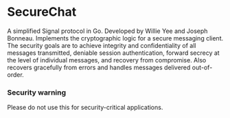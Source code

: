 # SecureChat
A simplified Signal protocol in Go. Developed by Willie Yee and Joseph Bonneau. Implements the cryptographic logic for a secure messaging client. The security goals are to achieve integrity and confidentiality of all messages transmitted, deniable session authentication, forward secrecy at the level of individual messages, and recovery from compromise. Also recovers gracefully from errors and handles messages delivered out-of-order.

### Security warning
Please do not use this for security-critical applications.
